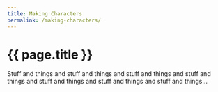 ```yaml
---
title: Making Characters
permalink: /making-characters/
---
```


# {{ page.title }}

Stuff and things and stuff and things and stuff and things and stuff and things and stuff and things and stuff and things and stuff and things...